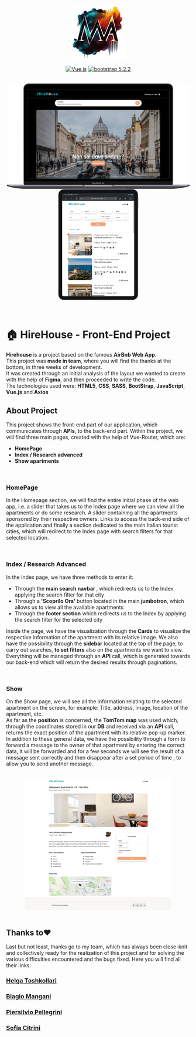 <br>

<p align="center"><a href="https://github.com/MicheleAbategiovanni" target="_blank"><img src="logo.png" width="150" alt="Michele Abategiovanni Logo"></a></p>


<p align="center">
<a href="https://packagist.org/packages/laravel/framework"><img src="https://img.shields.io/badge/Framework-Vue.js-green" alt="Vue.js"></a>
<a href="https://packagist.org/packages/laravel/framework"><img src="https://img.shields.io/badge/boostrap-%5E5.2.2-blue" alt="bootstrap 5.2.2"></a>
</p>


<br>

<div align="center">
<img src="./screenshots/pc-hirehouse.png" width="500" align="center" >
<img src="./screenshots/tablet-hirehouse.png" width="220" align="center">
</div>

<br>
<br>



# 🏠 <strong>HireHouse - Front-End Project</strong> 

<strong>Hirehouse</strong> is a project based on the famous <strong>AirBnb Web App</strong>. <br>
This project was <strong>made in team</strong>, where you will find the thanks at the bottom, in three weeks of development. <br>
It was created through an initial analysis of the layout we wanted to create with the help of <strong>Figma</strong>, and then proceeded to write the code. <br>
The technologies used were: <strong>HTML5</strong>, <strong>CSS</strong>, <strong>SASS</strong>, <strong>BootStrap</strong>, <strong>JavaScript</strong>, <strong>Vue.js</strong> and <strong>Axios</strong> <br>


## <strong>About Project</strong>

This project shows the front-end part of our application, which communicates through <strong>APIs</strong>, to the back-end part.
Within the project, we will find three main pages, created with the help of Vue-Router, which are:
- <strong>HomePage</strong> 
- <strong>Index / Research advanced</strong> 
- <strong>Show apartments</strong> 

<br>

### <strong>HomePage</strong> 

In the Homepage section, we will find the entire initial phase of the web app, i.e. a slider that takes us to the Index page where we can view all the apartments or do some research.
A slider containing all the apartments sponsored by their respective owners.
Links to access the back-end side of the application and finally a section dedicated to the main Italian tourist cities, which will redirect to the Index page with search filters for that selected location.

<br>


### <strong>Index / Research Advanced</strong> 

In the Index page, we have three methods to enter it:
- Through the <strong> main search navbar </strong>, which redirects us to the Index applying the search filter for that city
- Through a <strong>'Scoprilo Ora'</strong> button located in the main <strong>jumbotron</strong>, which allows us to view all the available apartments
- Through the <strong>footer section</strong> which redirects us to the Index by applying the search filter for the selected city

Inside the page, we have the visualization through the <strong>Cards</strong> to visualize the respective information of the apartment with its relative image.
We also have the possibility through the <strong>sidebar</strong> located at the top of the page, to carry out searches, <strong>to set filters</strong> also on the apartments we want to view.
Everything will be managed through an <strong>API</strong> call, which is generated towards our back-end which will return the desired results through paginations.

<br>

### <strong>Show</strong>

On the Show page, we will see all the information relating to the selected apartment on the screen, for example: Title, address, image, location of the apartment, etc. <br>
As far as the <strong>position</strong>  is concerned, the <strong>TomTom map</strong> was used which, through the coordinates stored in our <strong>DB</strong> and received via an <strong>API</strong> call, returns the exact position of the apartment with its relative pop-up marker. <br>
In addition to these general data, we have the possibility through a form to forward a message to the owner of that apartment by entering the correct data, it will be forwarded and for a few seconds we will see the result of a message sent correctly and then disappear after a set period of time , to allow you to send another message.

<br>
<div align="center">
<img src="./screenshots/show-all.png" width="400">
</div>

<br>

## <strong>Thanks to❤️</strong>

Last but not least, thanks go to my team, which has always been close-knit and collectively ready for the realization of this project and for solving the various difficulties encountered and the bugs fixed.
Here you will find all their links:

 
<h3><a href="https://github.com/HelgaToshkollari">Helga Toshkollari</a></h3>
<h3><a href="https://github.com/ManganiBiagio">Biagio Mangani</a></h3> 
<h3><a href="https://github.com/PiersilvioPellegrini">Piersilvio Pellegrini</a></h3> 
<h3><a href="https://github.com/Sofia-Citrini">Sofia Citrini</a></h3> 